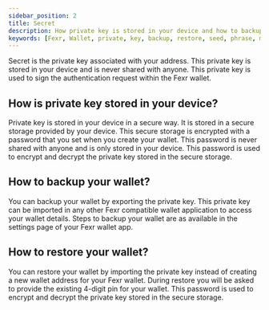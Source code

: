 ```yaml
---
sidebar_position: 2
title: Secret
description: How private key is stored in your device and how to backup your wallet
keywords: [Fexr, Wallet, private, key, backup, restore, seed, phrase, mnemonic, recovery, words, security, safe, secure, platform]
---
```


Secret is the private key associated with your address. This private key is stored in your device and is never shared with anyone. This private key is used to sign the authentication request within the Fexr wallet.

## How is private key stored in your device?

Private key is stored in your device in a secure way. It is stored in a secure storage provided by your device. This secure storage is encrypted with a password that you set when you create your wallet. This password is never shared with anyone and is only stored in your device. This password is used to encrypt and decrypt the private key stored in the secure storage.

## How to backup your wallet?

You can backup your wallet by exporting the private key. This private key can be imported in any other Fexr compatible wallet application to access your wallet details. Steps to backup your wallet are as available in the settings page of your Fexr wallet app.

## How to restore your wallet?

You can restore your wallet by importing the private key instead of creating a new wallet address for your Fexr wallet. During restore you will be asked to provide the existing 4-digit pin for your wallet. This password is used to encrypt and decrypt the private key stored in the secure storage.
